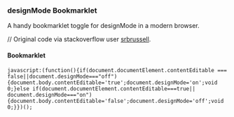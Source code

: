 ### designMode Bookmarklet
A handy bookmarklet toggle for designMode in a modern browser.

// Original code via stackoverflow user [srbrussell](https://stackoverflow.com/questions/4883190/combining-designmode-on-off-bookmarklets-into-one-toggling-bookmarklet).

#### Bookmarklet

```javascript:(function(){if(document.documentElement.contentEditable === false||document.designMode==="off"){document.body.contentEditable='true';document.designMode='o‌​n';void 0;}else if(document.documentElement.contentEditable===true|| document.designMode==="on"){document.body.contentEditable='false';document.designMode='‌​off';void 0;}})();```
